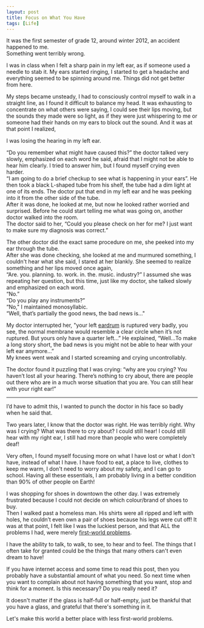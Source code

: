 ```yaml
---
layout: post
title: Focus on What You Have
tags: [Life]
---
```

It was the first semester of grade 12, around winter 2012, an accident happened to me. 
<br>Something went terribly wrong.

I was in class when I felt a sharp pain in my left ear, as if someone used a needle to stab it. My ears started ringing, I started to get a headache and everything seemed to be spinning around me. Things did not get better from here.

My steps became unsteady, I had to consciously control myself to walk in a straight line, as I found it difficult to balance my head. It was exhausting to concentrate on what others were saying, I could see their lips moving, but the sounds they made were so light, as if they were just whispering to me or someone had their hands on my ears to block out the sound. And it was at that point I realized,

I was losing the hearing in my left ear.

“Do you remember what might have caused this?” the doctor talked very slowly, emphasized on each word he said, afraid that I might not be able to hear him clearly. I tried to answer him, but I found myself crying even harder. 
<br>“I am going to do a brief checkup to see what is happening in your ears”. He then took a black L-shaped tube from his shelf, the tube had a dim light at one of its ends. The doctor put that end in my left ear and he was peeking into it from the other side of the tube. 
<br>After it was done, he looked at me, but now he looked rather worried and surprised. Before he could start telling me what was going on, another doctor walked into the room. 
<br>The doctor said to her, “Could you please check on her for me? I just want to make sure my diagnosis was correct.”

The other doctor did the exact same procedure on me, she peeked into my ear through the tube.
<br>After she was done checking, she looked at me and murmured something, I couldn't hear what she said, I stared at her blankly. She seemed to realize something and her lips moved once again,
<br>“Are. you. planning. to. work. in. the. music. industry?” I assumed she was repeating her question, but this time, just like my doctor, she talked slowly and emphasized on each word.
<br>“No.”
<br>“Do you play any instruments?”
<br>“No," I maintained monosyllabic.
<br>“Well, that’s partially the good news, the bad news is…"

My doctor interrupted her, "your left [eardrum](http://en.wikipedia.org/wiki/Eardrum) is ruptured very badly, you see, the normal membrane would resemble a clear circle when it’s not ruptured. But yours only have a quarter left…” He explained, “Well…To make a long story short, the bad news is you might not be able to hear with your left ear anymore…”
<br>My knees went weak and I started screaming and crying uncontrollably.

The doctor found it puzzling that I was crying: “why are you crying? You haven’t lost all your hearing. There’s nothing to cry about, there are people out there who are in a much worse situation that you are. You can still hear with your right ear!” 
________________________________________

I’d have to admit this, I wanted to punch the doctor in his face so badly when he said that.

Two years later, I know that the doctor was right. He was terribly right. Why was I crying? What was there to cry about? I could still hear! I could still hear with my right ear, I still had more than people who were completely deaf! 

Very often, I found myself focusing more on what I have lost or what I don't have, instead of what I have. 
I have food to eat, a place to live, clothes to keep me warm, I don't need to worry about my safety, and I can go to school. Having all these essentials, I am probably living in a better condition than 90% of other people on Earth!

I was shopping for shoes in downtown the other day. I was extremely frustrated because I could not decide on which colour/brand of shoes to buy. 
<br>Then I walked past a homeless man. His shirts were all ripped and left with holes, he couldn’t even own a pair of shoes because his legs were cut off! It was at that point, I felt like I was the luckiest person, and that ALL the problems I had, were merely [first-world problems](http://first-world-problems.com/#sthash.bgOS7zXp.dpbs). 

I have the ability to talk, to walk, to see, to hear and to feel. The things that I often take for granted could be the things that many others can't even dream to have!

If you have internet access and some time to read this post, then you probably have a substantial amount of what you need. So next time when you want to complain about not having something that you want, stop and think for a moment. Is this necessary? Do you really need it?

It doesn't matter if the glass is half-full or half-empty, just be thankful that you have a glass, and grateful that there's something in it.

Let's make this world a better place with less first-world problems.






